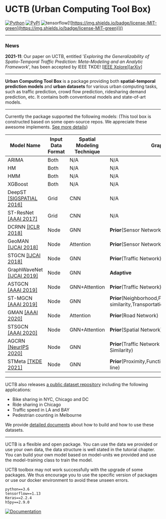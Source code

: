 # UCTB (Urban Computing Tool Box)

 [![Python](https://img.shields.io/badge/python-3.6%7C3.7-blue)]() [![PyPI](https://img.shields.io/badge/pypi%20package-v0.3.0-sucess)](https://pypi.org/project/UCTB/) ![tensorflow](https://img.shields.io/badge/tensorflow-1.13-important)[![https://img.shields.io/badge/license-MIT-green](https://img.shields.io/badge/license-MIT-green)]() 

------

### News

**2021-11**: Our paper on UCTB, entitled '*Exploring the Generalizability of Spatio-Temporal Traffic Prediction: Meta-Modeling and an Analytic Framework*', has been accepted by IEEE TKDE! [[IEEE Xplore](https://ieeexplore.ieee.org/document/9627543)][[arXiv](https://arxiv.org/abs/2009.09379)]

------

**Urban Computing Tool Box** is a package providing both **spatial-temporal prediction models** and **urban datasets** for various urban computing tasks, such as traffic prediction, crowd flow prediction, ridesharing demand prediction, etc. It contains both conventional models and state-of-art models. 

------

Currently the package supported the following models: (This tool box is constructed based on some open-source repos. We appreciate these awesome implements.  [See more details](https://uctb.github.io/UCTB/md_file/static/current_supported_models.html))

|  Model Name  |   Input Data Format   |   Spatial Modeling Technique   |Graph Type|Temporal Modeling Technique|Temporal Knowledge|
| ---- | ---- | ---- |----|----|----|
|   ARIMA   |   Both   |   N/A   |N/A|SARIMA|Closeness|
|   HM   |   Both   |   N/A   |N/A|N/A|Closeness|
|   HMM   |   Both   |   N/A   |N/A|HMM|Closeness|
|   XGBoost   |   Both   |   N/A   |N/A|XGBoost|Closeness|
|   DeepST [[SIGSPATIAL 2016]](https://www.microsoft.com/en-us/research/wp-content/uploads/2016/09/DeepST-SIGSPATIAL2016.pdf)  |   Grid   |   CNN   |N/A|CNN|Closeness,Period,Trend|
|   ST-ResNet [[AAAI 2017]](https://arxiv.org/pdf/1610.00081.pdf)  |   Grid   |   CNN   |N/A|CNN|Closeness,Period,Trend|
|   DCRNN  [[ICLR 2018]](https://arxiv.org/pdf/1707.01926.pdf) |   Node   |   GNN   |**Prior**(Sensor Network)|RNN|Closeness|
|   GeoMAN  [[IJCAI 2018]](https://www.ijcai.org/proceedings/2018/0476.pdf) |   Node   |   Attention   |**Prior**(Sensor Networks)|Attention+LSTM|Closeness|
|   STGCN  [[IJCAI 2018]](https://www.ijcai.org/proceedings/2018/0505.pdf) |   Node   |   GNN   |**Prior**(Traffic Network)|Gated CNN|Closeness|
|   GraphWaveNet [[IJCAI 2019]](https://www.ijcai.org/proceedings/2019/0264.pdf)  |   Node   |   GNN   |**Adaptive**|TCN|Closeness|
|   ASTGCN  [[AAAI 2019]](https://ojs.aaai.org/index.php/AAAI/article/view/3881) |   Node   |   GNN+Attention   |**Prior**(Traffic Network)|Attention|Closeness,Period,Trend|
|   ST-MGCN   [[AAAI 2019]](https://ojs.aaai.org/index.php/AAAI/article/view/4247) |   Node   |   GNN   |**Prior**(Neighborhood,Functional similarity,Transportation connectivity)|CGRNN|Closeness|
|   GMAN  [[AAAI 2020]](https://ojs.aaai.org/index.php/AAAI/article/view/5477/5333) |   Node   |   Attention   |**Prior**(Road Network)|Attention|Closeness|
|   STSGCN  [[AAAI 2020]](https://ojs.aaai.org/index.php/AAAI/article/view/5438) |   Node   |   GNN+Attention   |**Prior**(Spatial Network)|Attention|Closeness|
|   AGCRN [[NeurIPS 2020]](https://proceedings.neurips.cc/paper/2020/file/ce1aad92b939420fc17005e5461e6f48-Paper.pdf) |   Node   |   GNN   |**Prior**(Traffic Network Distance, Traffic Series Similarity)|RNN|Closeness|
|   STMeta [[TKDE 2021]](https://arxiv.org/abs/2009.09379)  |   Node   |   GNN   |**Prior**(Proximity,Functionality,Interaction/Same-line)|LSTM/RNN|Closeness,Period,Trend|


------

UCTB also releases [a public dataset repository](https://github.com/uctb/Urban-Dataset) including the following applications:

- Bike sharing in NYC, Chicago and DC
- Ride sharing in Chicago
- Traffic speed in LA and BAY
- Pedestrian counting in Melbourne

We provide [detailed documents](https://github.com/uctb/Urban-Dataset/blob/main/Tutorial/tutorial.ipynb) about how to build and how to use these datasets.

------

UCTB is a flexible and open package. You can use the data we provided or use your own data, the data structure is well stated in the tutorial chapter. You can build your own model based on model-units we provided and use the model-training class to train the model.

UCTB toolbox may not work successfully with the upgrade of some packages. We thus encourage you to use the specific version of packages or use our docker environment to avoid these unseen errors.

```
python==3.6
tensorflow==1.13
Keras==2.2.4
h5py==2.9.0
```

[![Documentation](https://img.shields.io/badge/api-reference-blue.svg)](https://uctb.github.io/UCTB)
